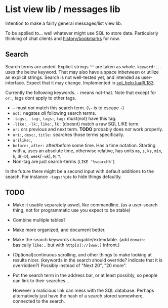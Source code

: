 # List view lib / messages lib

Intention to make a fairly general messages/list view lib.

To be applied to... well whatever might use SQL to store data.
Particularly thinking of chat clients and
[history/bookmarks](https://github.com/o-jasper/o-jasper-luakit-stuff/tree/master/hist_n_bookmarks#better-history-browser)
for now.

## Search
Search terms are anded. Explicit strings `""` are taken as whole.
`keyword:...` uses the below keyword. That may also have a space inbetween
or utilize an explicit strings. Search is not well-tested yet, and intended
as user-interface. Expect that it may change. Implemented in
[sql_help.lua#L183](https://github.com/o-jasper/o-jasper-luakit-stuff/blob/master/listview/sql_help.lua#L183).

Currently the following keywords. `-` means not-that.
Note that except for `or:`, tags dont apply to other tags.

* `-` must *not* match this search term. (`\-` is to escape `-`)
* `not:` negates *all* following search terms.
* `-tags:`, `-tag:`, `tags:`, `tag:` must(not) have this tag.
* `-like:`, `-lk:`, `like:`, `lk:` (doesnt) match a raw SQL LIKE term.
* `or:` ors previous and next term. **TODO** probably does *not* work properly.
* `uri:`, `desc:`, `title:` searches those terms specifically.
* `urilike:`, 
* `before:`, `after:` after/before some time. Has a time notation. Starting
  with `a`, uses an absolute time, otherwise relative, has units `ms`, `s`, `ks`,
  `min`, `h`, `d`(=`D`), `week`(=`wk`), `M`, `Y`.
* Non-tag are just search-terms (`LIKE '%search%'`)

In the future there might be a second input with default additions to the
search. For instance `-tags:hide` to hide things defaultly.

## TODO

* Make it usable separately aswel, like commandline.
  (as a user-search thing, not for programmatic use you expect to be stable)

* Combine multiple tables?

* Make more organized, and document better.

* Make the search keywords changable/extendable.
  (add `domain:` basically `like:`.. but with `http[s]://[www.]` infront.)

* (Optional)continuous scrolling, and other things to make looking at results
  nicer. (keywords in the search should override? indicate that it is overridden?)
  Possibly instead of "Next 20", "20 more".

* Put the search term in the address bar, or at least possibly, 
  so people can link to their searches...
  
  However a malicious link can mess with the SQL database. Perhaps alternatively
  just have the hash of a search stored somewhere, connected to the search.
